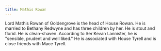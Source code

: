 ```yaml
---
title: Mathis Rowan
---
```


Lord Mathis Rowan of Goldengrove is the head of House Rowan. He is married to Bethany Redwyne and has three children by her. He is stout and florid. He is clean-shaven. According to Ser Kevan Lannister, he is "sensible, prudent and well liked." He is associated with House Tyrell and is close friends with Mace Tyrell.


